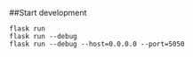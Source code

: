 ##Start development
````
flask run
flask run --debug
flask run --debug --host=0.0.0.0 --port=5050

````
 
